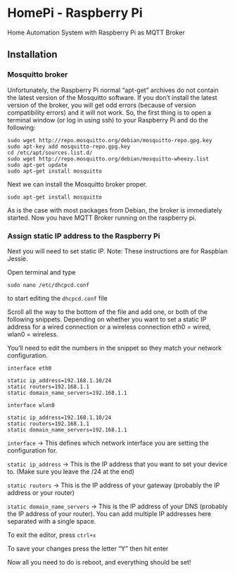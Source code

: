 # HomePi - Raspberry Pi
Home Automation System with Raspberry Pi as MQTT Broker

## Installation

### Mosquitto broker
Unfortunately, the Raspberry Pi normal “apt-get” archives do not contain the latest version of the Mosquitto software.  If you don’t install the latest version of the broker, you will get odd errors (because of version compatibility errors) and it will not work.  So, the first thing is to open a terminal window (or log in using ssh) to your Raspberry Pi and do the following:

```
sudo wget http://repo.mosquitto.org/debian/mosquitto-repo.gpg.key
sudo apt-key add mosquitto-repo.gpg.key
cd /etc/apt/sources.list.d/
sudo wget http://repo.mosquitto.org/debian/mosquitto-wheezy.list
sudo apt-get update
sudo apt-get install mosquitto
```

Next we can install the Mosquitto broker proper.

```
sudo apt-get install mosquitto
```

As is the case with most packages from Debian, the broker is immediately started. Now you have MQTT Broker running on the raspberry pi.

### Assign static IP address to the Raspberry Pi
Next you will need to set static IP.
Note: These instructions are for Raspbian Jessie.

Open terminal and type
```
sudo nano /etc/dhcpcd.conf
```
to start editing the `dhcpcd.conf` file

Scroll all the way to the bottom of the file and add one, or both of the following snippets. Depending on whether you want to set a static IP address for a wired connection or a wireless connection eth0 = wired, wlan0 = wireless.

You’ll need to edit the numbers in the snippet so they match your network configuration.
```
interface eth0

static ip_address=192.168.1.10/24
static routers=192.168.1.1
static domain_name_servers=192.168.1.1

interface wlan0

static ip_address=192.168.1.10/24
static routers=192.168.1.1
static domain_name_servers=192.168.1.1
```

`interface` -> This defines which network interface you are setting the configuration for.

`static ip_address` -> This is the IP address that you want to set your device to. (Make sure you leave the /24 at the end)

`static routers` -> This is the IP address of your gateway (probably the IP address or your router)

`static domain_name_servers` -> This is the IP address of your DNS (probably the IP address of your router). You can add multiple IP addresses here separated with a single space.

To exit the editor, press `ctrl+x`

To save your changes press the letter “Y” then hit enter

Now all you need to do is reboot, and everything should be set!
